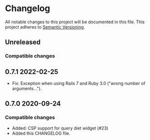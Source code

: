 # Changelog
All notable changes to this project will be documented in this file.
This project adheres to [Semantic Versioning](http://semver.org/spec/v2.0.0.html).
## Unreleased

### Compatible changes
## 0.7.1 2022-02-25
- Fix: Exception when using Rails 7 and Ruby 3.0 ("wrong number of arguments...").

## 0.7.0 2020-09-24
### Compatible changes
- Added: CSP support for query diet widget (#23)
- Added this CHANGELOG file.
